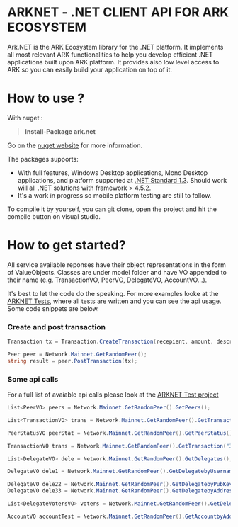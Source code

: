 # ARKNET - .NET CLIENT API FOR ARK ECOSYSTEM

Ark.NET is the ARK Ecosystem library for the .NET platform. It implements all most relevant ARK functionalities to help you  develop efficient .NET applications built upon ARK platform. It provides also low level access to ARK so you can easily build your application on top of it. 

# How to use ?
With nuget :
>**Install-Package ark.net** 

Go on the [nuget website](https://www.nuget.org/packages/ark.net/) for more information.

The packages supports:

* With full features, Windows Desktop applications, Mono Desktop applications, and platform supported at [.NET Standard 1.3](https://docs.microsoft.com/en-us/dotnet/articles/standard/library). Should work will all .NET solutions with framework > 4.5.2.
* It's a work in progress so mobile platform testing are still to follow. 

To compile it by yourself, you can git clone, open the project and hit the compile button on visual studio.

# How to get started? 

All service available reponses have their object representations in the form of ValueObjects. Classes are under model folder and have VO appended to their name (e.g. TransactionVO, PeerVO, DelegateVO, AccountVO...).

It's best to let the code do the speaking. For more examples looke at the [ARKNET Tests](hhttps://github.com/kristjank/ark-net/blob/master/ark-netTests/io/ark/core/ModelTests.cs#L22), where all tests are written and you can see the api usage. Some code snippets are below.

### Create and post transaction

```c#
Transaction tx = Transaction.CreateTransaction(recepient, amount, description, passphrase);

Peer peer = Network.Mainnet.GetRandomPeer();
string result = peer.PostTransaction(tx);          

```

### Some api calls
For a full list of avaiable api calls please look at the  [ARKNET Test project](hhttps://github.com/kristjank/ark-net/blob/master/ark-netTests/io/ark/core/)

```c#
List<PeerVO> peers = Network.Mainnet.GetRandomPeer().GetPeers();

List<TransactionVO> trans = Network.Mainnet.GetRandomPeer().GetTransactions();

PeerStatusVO peerStat = Network.Mainnet.GetRandomPeer().GetPeerStatus();

TransactionVO trans = Network.Mainnet.GetRandomPeer().GetTransaction("3a9643dcf9631384df6cb8c7aec50d782e8da5dfd4b44c22cd1f10c6434ee00c");

List<DelegateVO> dele = Network.Mainnet.GetRandomPeer().GetDelegates();

DelegateVO dele1 = Network.Mainnet.GetRandomPeer().GetDelegatebyUsername(dele[0].username);

DelegateVO dele22 = Network.Mainnet.GetRandomPeer().GetDelegatebyPubKey(dele[0].publicKey);
DelegateVO dele33 = Network.Mainnet.GetRandomPeer().GetDelegatebyAddress(dele[0].address);

List<DelegateVotersVO> voters = Network.Mainnet.GetRandomPeer().GetDelegateVoters(dele[0].publicKey);

AccountVO accountTest = Network.Mainnet.GetRandomPeer().GetAccountbyAddress(dele[0].address);

```







